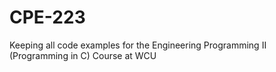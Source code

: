# CPE-223
Keeping all code examples for the Engineering Programming II (Programming in C) Course at WCU
